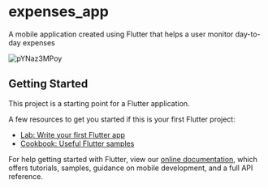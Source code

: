 # expenses_app

A mobile application created using Flutter that helps a user monitor day-to-day expenses

![pYNaz3MPoy](https://user-images.githubusercontent.com/70170876/137259423-77a71ee5-795e-4f11-ab34-d8e9b7d5225f.gif)


## Getting Started

This project is a starting point for a Flutter application.

A few resources to get you started if this is your first Flutter project:

- [Lab: Write your first Flutter app](https://flutter.dev/docs/get-started/codelab)
- [Cookbook: Useful Flutter samples](https://flutter.dev/docs/cookbook)

For help getting started with Flutter, view our
[online documentation](https://flutter.dev/docs), which offers tutorials,
samples, guidance on mobile development, and a full API reference.
